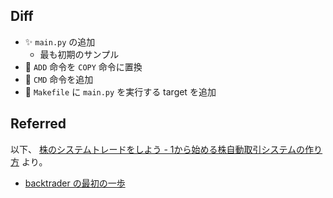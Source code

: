 ## Diff

- ✨ `main.py` の追加
  - 最も初期のサンプル
- 🐳 `ADD` 命令を `COPY` 命令に置換
- 🐳 `CMD` 命令を追加
- 🚀 `Makefile` に `main.py` を実行する target を追加


## Referred

以下、  [株のシステムトレードをしよう - 1から始める株自動取引システムの作り方](https://how-to-make-stock-trading-system.dogwood008.com/) より。

- [backtrader の最初の一歩](https://how-to-make-stock-trading-system.dogwood008.com/entry/backtrader-the-first-step)
